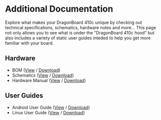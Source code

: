 # Additional Documentation

Explore what makes your DragonBoard 410c unique by checking out technical specifications, schematics, hardware notes and more... This page not only allows you to see what is under the "DragonBoard 410c hood" but also includes a variety of static user guides inteded to help you get more familiar with your board.

## Hardware

- BOM ([View](https://github.com/96boards/documentation/blob/master/ConsumerEdition/DragonBoard-410c/AdditionalDocs/DragonBoard410c_BOM.pdf) / [Download](https://github.com/96boards/documentation/raw/master/ConsumerEdition/DragonBoard-410c/AdditionalDocs/DragonBoard410c_BOM.pdf))
- Schematics ([View](https://github.com/96boards/documentation/blob/master/ConsumerEdition/DragonBoard-410c/AdditionalDocs/Schematics_DragonBoard.pdf) / [Download](https://github.com/96boards/documentation/raw/master/ConsumerEdition/DragonBoard-410c/AdditionalDocs/Schematics_DragonBoard.pdf))
- Hardware Manual ([View](https://github.com/96boards/documentation/blob/master/ConsumerEdition/DragonBoard-410c/AdditionalDocs/HardwareManual_DragonBoard.pdf) / [Download](https://github.com/96boards/documentation/raw/master/ConsumerEdition/DragonBoard-410c/AdditionalDocs/HardwareManual_DragonBoard.pdf))

## User Guides

- Android User Guide ([View](https://github.com/96boards/documentation/blob/master/ConsumerEdition/DragonBoard-410c/AdditionalDocs/AndroidUserGuide_DragonBoard.pdf) / [Download](https://github.com/96boards/documentation/raw/master/ConsumerEdition/DragonBoard-410c/AdditionalDocs/AndroidUserGuide_DragonBoard.pdf))
- Linux User Guide ([View](https://github.com/96boards/documentation/blob/master/ConsumerEdition/DragonBoard-410c/AdditionalDocs/LinuxUserGuide_DragonBoard.pdf) / [Download](https://github.com/96boards/documentation/raw/master/ConsumerEdition/DragonBoard-410c/AdditionalDocs/LinuxUserGuide_DragonBoard.pdf))

## 

